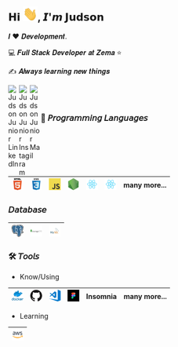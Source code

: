 <h2>𝗛𝗶 <img src="https://raw.githubusercontent.com/ABSphreak/ABSphreak/master/gifs/Hi.gif" width="30px">, 𝙄'𝙢 𝗝𝘂𝗱𝘀𝗼𝗻</h2>

𝑰 ❤️ 𝑫𝒆𝒗𝒆𝒍𝒐𝒑𝒎𝒆𝒏𝒕.

💻 𝑭𝒖𝒍𝒍 𝑺𝒕𝒂𝒄𝒌 𝑫𝒆𝒗𝒆𝒍𝒐𝒑𝒆𝒓 𝒂𝒕 𝒁𝒆𝒎𝒂 ⭐

✍️ 𝑨𝒍𝒘𝒂𝒚𝒔 𝒍𝒆𝒂𝒓𝒏𝒊𝒏𝒈 𝒏𝒆𝒘 𝒕𝒉𝒊𝒏𝒈𝒔

<a href="https://www.linkedin.com/in/judson-cairo/">
  <img align="left" alt="Judson Junior LinkedIn" width="22px" src="https://cdn.jsdelivr.net/npm/simple-icons@v3/icons/linkedin.svg" />
</a>
<a href="https://www.instagram.com/judson_jrr/">
  <img align="left" alt="Judson Junior Instagram" width="22px" src="https://cdn.jsdelivr.net/npm/simple-icons@v3/icons/instagram.svg" />
</a>
<a href="mailto:judsonjuniorr@gmail.com">
  <img align="left" alt="Judson Junior Mail" width="22px" src="https://cdn.jsdelivr.net/npm/simple-icons@v3/icons/gmail.svg" />
</a>

<br /><br />

### 🚀 𝘗𝘳𝘰𝘨𝘳𝘢𝘮𝘮𝘪𝘯𝘨 𝘓𝘢𝘯𝘨𝘶𝘢𝘨𝘦𝘴

| [<img src="https://raw.githubusercontent.com/github/explore/master/topics/html/html.png" alt="html" height="24">](https://developer.mozilla.org/pt-BR/docs/Web/HTML/HTML5) | [<img src="https://raw.githubusercontent.com/github/explore/master/topics/css/css.png" alt="css" height="24" >](https://developer.mozilla.org/pt-BR/docs/Archive/CSS3) | [<img src="https://raw.githubusercontent.com/github/explore/master/topics/javascript/javascript.png" alt="javascript" height="24" >](https://developer.mozilla.org/pt-BR/docs/Web/JavaScript) | [<img src="https://raw.githubusercontent.com/github/explore/master/topics/nodejs/nodejs.png" alt="nodejs" height="24">](https://nodejs.org/en/) | [<img src="https://raw.githubusercontent.com/github/explore/master/topics/react/react.png" alt="react" height="24">](https://pt-br.reactjs.org/) | [<img src="https://raw.githubusercontent.com/github/explore/master/topics/react-native/react-native.png" alt="react native" height="24">](https://reactnative.dev/) | many more...
|---|---|---|---|---|---|---|

### 𝘋𝘢𝘵𝘢𝘣𝘢𝘴𝘦
| [<img src="https://raw.githubusercontent.com/github/explore/master/topics/postgresql/postgresql.png" alt="postgres" height="24">](https://www.postgresql.org/) | [<img src="https://raw.githubusercontent.com/github/explore/master/topics/mongodb/mongodb.png" alt="mongodb" height="24">](https://www.mongodb.com/) | [<img src="https://raw.githubusercontent.com/github/explore/master/topics/mysql/mysql.png" alt="mysql" height="24">](https://www.mysql.com/)
|---|---|---|

### 🛠️ 𝘛𝘰𝘰𝘭𝘴

- Know/Using

| [<img src="https://raw.githubusercontent.com/github/explore/master/topics/docker/docker.png" alt="docker" height="24">](https://www.docker.com/) | [<img src="https://raw.githubusercontent.com/github/explore/master/topics/github/github.png" alt="git" height="24">](https://git-scm.com/) | [<img src="https://raw.githubusercontent.com/github/explore/master/topics/visual-studio-code/visual-studio-code.png" alt="vscode" height="24">](https://code.visualstudio.com/) | [<img src="https://raw.githubusercontent.com/github/explore/master/topics/figma/figma.png" alt="figma" height="24">](https://www.figma.com/) | Insomnia | many more...
|---|---|---|---|---|---|

- Learning

| [<img src="https://raw.githubusercontent.com/github/explore/master/topics/aws/aws.png" alt="aws" height="24">](https://aws.amazon.com/)
|---|
